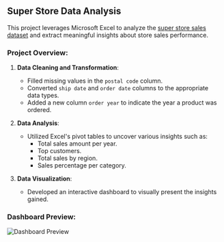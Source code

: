 ## Super Store Data Analysis

This project leverages Microsoft Excel to analyze the [super store sales dataset](https://www.kaggle.com/datasets/rohitsahoo/sales-forecasting/data) and extract meaningful insights about store sales performance.

### Project Overview:

1. **Data Cleaning and Transformation**:
   - Filled missing values in the `postal code` column.
   - Converted `ship date` and `order date` columns to the appropriate data types.
   - Added a new column `order year` to indicate the year a product was ordered.

2. **Data Analysis**:
   - Utilized Excel's pivot tables to uncover various insights such as:
     - Total sales amount per year.
     - Top customers.
     - Total sales by region.
     - Sales percentage per category.

3. **Data Visualization**:
   - Developed an interactive dashboard to visually present the insights gained.

### Dashboard Preview:

![Dashboard Preview](https://github.com/user-attachments/assets/ef0c77de-a3b4-461e-981c-4863e693f623)
